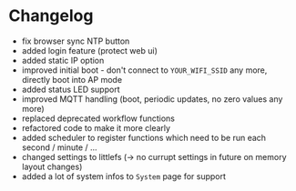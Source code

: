 # Changelog

* fix browser sync NTP button
* added login feature (protect web ui)
* added static IP option
* improved initial boot - don't connect to `YOUR_WIFI_SSID` any more, directly boot into AP mode
* added status LED support
* improved MQTT handling (boot, periodic updates, no zero values any more)
* replaced deprecated workflow functions
* refactored code to make it more clearly
* added scheduler to register functions which need to be run each second / minute / ...
* changed settings to littlefs (-> no currupt settings in future on memory layout changes)
* added a lot of system infos to `System` page for support
